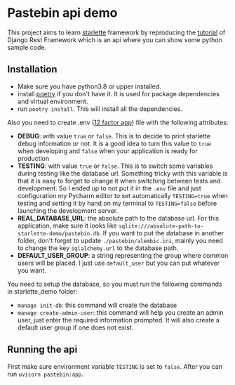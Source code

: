 # Pastebin api demo

This project aims to learn [starlette](https://www.starlette.io/) framework by reproducing
the [tutorial](https://www.django-rest-framework.org/tutorial/1-serialization/) of Django Rest Framework which
is an api where you can show some python sample code.

## Installation
- Make sure you have python3.8 or upper installed.
- install [poetry](https://python-poetry.org/) if you don't have it. It is used for package dependencies and virtual environment.
- run `poetry install`. This will install all the dependencies.

Also you need to create .env ([12 factor app](https://12factor.net/config)) file with the following attributes:
- **DEBUG**: with value `true` or `false`. This is to decide to print starlette debug information or not. It is a good idea
to turn this value to `true` when developing and `false` when your application is ready for production
- **TESTING**: with value `true` or `false`. This is to switch some variables during testing like the database url.
Something tricky with this variable is that it is easy to forget to change it when switching between tests and development.
So I ended up to not put it in the `.env` file and just configuration my Pycharm editor to set automatically `TESTING=true`
when testing and setting it by hand on my terminal to `TESTING=false` before launching the development server.
- **REAL_DATABASE_URL**: the absolute path to the database url. For this application, make sure it looks like
`sqlite:///absolute-path-to-starlette-demo/pastebin.db`. If you want to put the database in another folder, don't forget to update
`./pastebin/alembic.ini`, mainly you need to change the key `sqlalchemy.url` to the database path.
- **DEFAULT_USER_GROUP**: a string representing the group where common users will be placed. I just use `default_user` but you
can put whatever you want.

You need to setup the database, so you must run the following commands in starlette_demo folder:
- `manage init-db`: this command will create the database
- `manage create-admin-user`: this command will help you create an admin user, just enter the required information prompted.
It will also create a default user group if one does not exist.


## Running the api
First make sure environment variable `TESTING` is set to `false`.
After you can run `uvicorn pastebin:app`.

